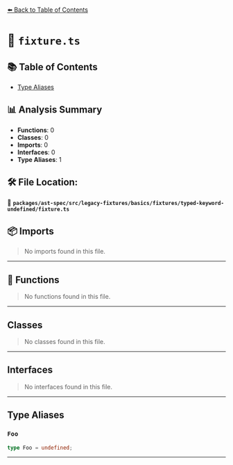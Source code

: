 [⬅️ Back to Table of Contents](../../../../../../../index.md)

# 📄 `fixture.ts`

## 📚 Table of Contents

- [Type Aliases](#type-aliases)

## 📊 Analysis Summary

- **Functions**: 0
- **Classes**: 0
- **Imports**: 0
- **Interfaces**: 0
- **Type Aliases**: 1

## 🛠️ File Location:
📂 **`packages/ast-spec/src/legacy-fixtures/basics/fixtures/typed-keyword-undefined/fixture.ts`**

## 📦 Imports

> No imports found in this file.


---

## 🔧 Functions

> No functions found in this file.


---

## Classes

> No classes found in this file.


---

## Interfaces

> No interfaces found in this file.


---

## Type Aliases

### `Foo`

```ts
type Foo = undefined;
```


---